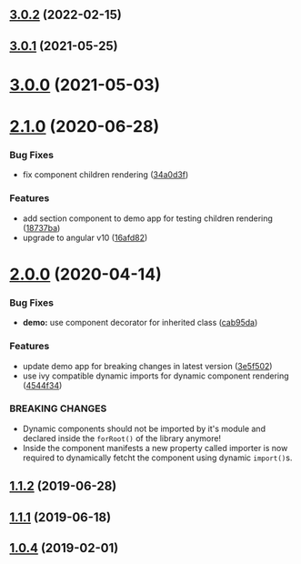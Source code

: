 ## [3.0.2](https://github.com/pascaliske/dynamic-components/compare/v3.0.1...v3.0.2) (2022-02-15)



## [3.0.1](https://github.com/pascaliske/dynamic-components/compare/v3.0.0...v3.0.1) (2021-05-25)



# [3.0.0](https://github.com/pascaliske/dynamic-components/compare/v2.1.0...v3.0.0) (2021-05-03)



# [2.1.0](https://github.com/pascaliske/dynamic-components/compare/v2.0.0...v2.1.0) (2020-06-28)


### Bug Fixes

* fix component children rendering ([34a0d3f](https://github.com/pascaliske/dynamic-components/commit/34a0d3fe359998d27bb8466434230c6acc1b51a2))


### Features

* add section component to demo app for testing children rendering ([18737ba](https://github.com/pascaliske/dynamic-components/commit/18737baff9d352db3b10b9fc8076561013780df1))
* upgrade to angular v10 ([16afd82](https://github.com/pascaliske/dynamic-components/commit/16afd829dc5de2495db6dd4dbc46ad53f7e67752))



# [2.0.0](https://github.com/pascaliske/dynamic-components/compare/v1.1.2...v2.0.0) (2020-04-14)


### Bug Fixes

* **demo:** use component decorator for inherited class ([cab95da](https://github.com/pascaliske/dynamic-components/commit/cab95da79e954a85322491ef6fc0a44459735235))


### Features

* update demo app for breaking changes in latest version ([3e5f502](https://github.com/pascaliske/dynamic-components/commit/3e5f5028e6f1475e864f5ad79e1439b1ac91dbb9))
* use ivy compatible dynamic imports for dynamic component rendering ([4544f34](https://github.com/pascaliske/dynamic-components/commit/4544f34c2abefd4d6304b68a628a543b263d784a))


### BREAKING CHANGES

* Dynamic components should not be imported by it's module and declared inside the `forRoot()` of the library anymore!
* Inside the component manifests a new property called importer is now required to dynamically fetcht the component using dynamic `import()`s.



## [1.1.2](https://github.com/pascaliske/dynamic-components/compare/v1.1.1...v1.1.2) (2019-06-28)



## [1.1.1](https://github.com/pascaliske/dynamic-components/compare/v1.1.0...v1.1.1) (2019-06-18)



## [1.0.4](https://github.com/pascaliske/dynamic-components/compare/v1.0.3...v1.0.4) (2019-02-01)





